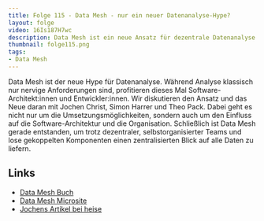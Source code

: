 ```yaml
---
title: Folge 115 - Data Mesh - nur ein neuer Datenanalyse-Hype?
layout: folge
video: 16Is187H7wc
description: Data Mesh ist ein neue Ansatz für dezentrale Datenanalyse.
thumbnail: folge115.png
tags:
- Data Mesh
---
```


<!-- peertube: PeerTube URL -->
<!-- embedded-mp3: link -->
<!-- mp3: link -->

Data Mesh ist der neue Hype für Datenanalyse. Während Analyse
klassisch nur nervige Anforderungen sind, profitieren dieses Mal
Software-Architekt:innen und Entwickler:innen. Wir diskutieren den
Ansatz und das Neue daran mit Jochen Christ, Simon Harrer und Theo
Pack. Dabei geht es nicht nur um die Umsetzungsmöglichkeiten, sondern
auch um den Einfluss auf die Software-Architektur und die
Organisation. Schließlich ist Data Mesh gerade entstanden, um trotz
dezentraler, selbstorganisierter Teams und lose gekoppelten
Komponenten einen zentralisierten Blick auf alle Daten zu liefern.

## Links

* [Data Mesh Buch](https://www.oreilly.com/library/view/data-mesh/9781492092384/)
* [Data Mesh Microsite](https://www.datamesh-architecture.com/)
* [Jochens Artikel bei heise](https://www.heise.de/hintergrund/Data-Mesh-Entwicklungsteams-heben-Datenschaetze-6541007.html)
